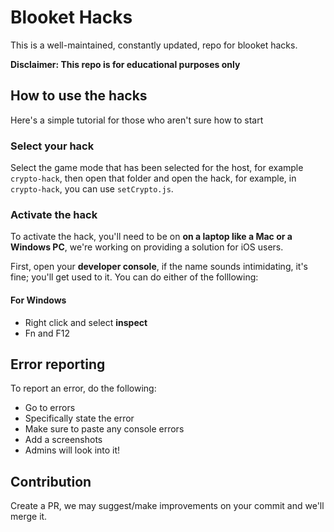 # Blooket Hacks
This is a well-maintained, constantly updated, repo for blooket hacks.

**Disclaimer: This repo is for educational purposes only**

## How to use the hacks
Here's a simple tutorial for those who aren't sure how to start

### Select your hack
Select the game mode that has been selected for the host, for example <code>crypto-hack</code>,
then open that folder and open the hack, for example, in <code>crypto-hack</code>, you can use <code>setCrypto.js</code>.

### Activate the hack
To activate the hack, you'll need to be on **on a laptop like a Mac or a Windows PC**, we're working on providing a solution for iOS users.

First, open your **developer console**, if the name sounds intimidating, it's fine; you'll get used to it.
You can do either of the folllowing:

#### For Windows
- Right click and select **inspect**
- Fn and F12

## Error reporting
To report an error, do the following:
- Go to errors
- Specifically state the error
- Make sure to paste any console errors
- Add a screenshots
- Admins will look into it!

## Contribution
Create a PR, we may suggest/make improvements on your commit and we'll merge it.

